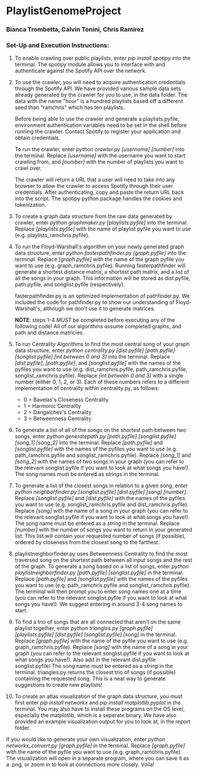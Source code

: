 # PlaylistGenomeProject
### Bianca Trombetta, Calvin Tonini, Chris Ramirez

### Set-Up and Execution Instructions:
1. To enable crawling over public playlists, enter _pip install spotipy_ into 
   the terminal. The spotipy module allows you to interface with and
   authenticate against the Spotify API over the network.
   
2. To use the crawler, you will need to acquire authentication credentials 
   through the Spotify API. We have provided various sample data sets already
   generated by the crawler for you to use, in the data folder. The data 
   with the name "hour" is a hundred playlists based off a different seed
   than "ramchris" which has ten playlists.

   Before being able to use the crawler and generate a playlists.pyfile,
   environment authentication variables need to be set in the shell before
   running the crawler. Contact Spotify to register your application and obtain
   credentials.
   
   To run the crawler, enter _python crawler.py [username] [number]_ into the 
   terminal. Replace _[username]_ with the username you want to start crawling 
   from, and _[number]_ with the number of playlists you want to crawl over.

   The crawler will return a URL that a user will need to take into any browser
   to allow the crawler to access Spotify through their user credentials. After
   authenticating, copy and paste the return URL back into the script. The
   spotipy python package handles the cookies and tokenization.

3. To create a graph data structure from the raw data generated by crawler, 
   enter _python graphmaker.py [playlists.pyfile]_ into the terminal. Replace
   _[playlists.pyfile]_ with the name of playlist pyfile you want to use 
   (e.g. playlists\_ramchris.pyfile).

4. To run the Floyd-Warshall's algorithm on your newly generated graph data
   structure, enter _python fasterpathfinder.py [graph.pyfile]_ into the 
   terminal. Replace _[graph.pyfile]_ with the name of the graph pyfile you want
   to use (e.g. graph\_ramchris.pyfile). Running fasterpathfinder will generate
   a shortest distance matrix, a shortest path matrix, and a list of all the 
   songs in your graph. This information will be stored as dist.pyfile, 
   path.pyfile, and songlist.pyfile (respectively).
   
   fasterpathfinder.py is an optimized implementation of pathfinder.py. We
   included the code for pathfinder.py to show our understanding of
   Floyd-Warshall's, although we don't use it to generate matrices.
   
   **NOTE**: steps 1-4 _MUST_ be completed before executing any of the following 
   code! All of our algorithms assume completed graphs, and path and distance
   matricies.

5. To run Centrality Algorithms to find the most central song of your graph 
   data structure, enter _python centrality.py [dist.pyfile] [path.pyfile] 
   [songlist.pyfile] [int between 0 and 3]_ into the terminal. Replace 
   _[dist.pyfile]_, _[path.pyfile]_, and _[songlist.pyfile]_ with the names of 
   the pyfiles you want to use (e.g. dist\_ramchris.pyfile, 
   path\_ramchris.pyfile, songlist\_ramchris.pyfile). Replace 
   _[int between 0 and 3]_ with a single number (either 0, 1, 2, or 3). Each of 
   these numbers refers to a different implementation of centrality within 
   centrality.py, as follows:
   
   * 0 = Bavelas's Closeness Centrality
   * 1 = Harmonic Centrality
   * 2 = Dangalchev's Centrality
   * 3 = Betweenness Centrality

6. To generate a list of all of the songs on the shortest path between two
   songs, enter _python generatepath.py [path.pyfile] [songlist.pyfile] 
   [song\_1] [song\_2]_ into the terminal. Replace _[path.pyfile]_ and
   _[songlist.pyfile]_ with the names of the pyfiles you want to use (e.g.
   path\_ramchris.pyfile and songlist\_ramchris.pyfile). Replace _[song\_1]_
   and _[song\_2]_ with the names of two songs in your graph (you can refer
   to the relevant songlist.pyfile if you want to look at what songs you have!). 
   The song names must be entered as _strings_ in the terminal.

7. To generate a list of the closest songs in relation to a given song, enter
   _python neighborfinder.py [songlist.pyfile] [dist.pyfile] [song] [number]_. 
   Replace _[songlist.pyfile]_ and _[dist.pyfile]_ with the names of the pyfiles
   you want to use (e.g. songlist\_ramchris.pyfile and dist\_ramchris.pyfile).
   Replace _[song]_ with the name of a song in your graph (you can refer to
   the relevant songlist.pyfile if you want to look at what songs you have!).
   The song name must be entered as a _string_ in the terminal. Replace
   _[number]_ with the number of songs you want to return in your generated
   list. This list will contain your requested number of songs (if possible), 
   ordered by closeness from the closest song to the farthest.

8. playlistneighborfinder.py uses Betweenness Centrality to find the most
   traversed song on the shortest path between all input songs and the rest of
   the graph. To generate a song based on a list of songs, enter _python 
   playlistneighborfinder.py [path.pyfile] [songlist.pyfile]_ in the terminal.
   Replace _[path.pyfile]_ and _[songlist.pyfile]_ with the names of the pyfiles
   you want to use (e.g. path\_ramchris.pyfile and songlist\_ramchris.pyfile).
   The terminal will then prompt you to enter song names one at a time (you 
   can refer to the relevant songlist.pyfile if you want to look at what songs
   you have!). We suggest entering in around 3-4 song names to start.

9. To find a trio of songs that are all connected that aren't on the same
   playlist together, enter _python triangles.py [graph.pyfile]_
   _[playlists.pyfile] [dist.pyfile] [songlist.pyfile] [song]_ in
   the terminal. Replace _[graph.pyfile]_ with the name of the pyfile you want 
   to use (e.g. graph\_ramchris.pyfile). Replace _[song]_ with the name of a 
   song in your graph (you can refer to the relevant songlist.pyfile if you want
   to look at what songs you have!). Also add in the relevant dist.pyfile
   songlist.pyfile! The song name must be entered as a _string_
   in the terminal. triangles.py returns the closest trio of songs (if 
   possible) containing the requested song. This is a neat way to generate 
   suggestions to create new playlists!

10. To create an atlas visualization of the graph data structure, you must first
   enter _pip install networkx_ and _pip install matplotlib.pyplot_ in the
   terminal. You may also have to install these programs on the OS level, 
   especially the matplotlib, which is a seperate binary. We have also
   provided an example visualization output for you to look at, in the report 
   folder.
   
   If you would like to generate your own visualization, enter _python
   networkx\_convert.py [graph.pyfile]_ in the terminal. Replace 
   _[graph.pyfile]_ with the name of the pyfile you want to use (e.g. 
   graph\_ramchris.pyfile). The visualization will open in a separate program,
   where you can save it as a .png, or zoom in to look at connections more
   closely. Voila!
   
   
